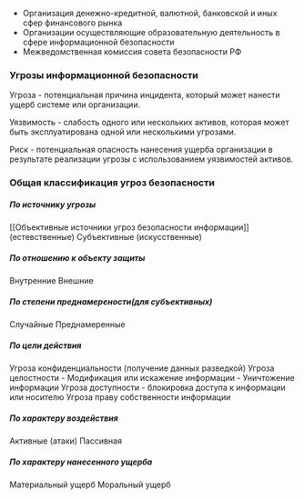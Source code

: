 - Организация денежно-кредитной, валютной, банковской и иных сфер финансового рынка
- Организации осуществляющие образовательную деятельность в сфере информационной безопасности
- Межведомственная комиссия совета безопасности РФ

### Угрозы информационной безопасности

Угроза - потенциальная причина инцидента, который может нанести ущерб системе или организации.

Уязвимость - слабость одного или нескольких активов, которая может быть эксплуатирована одной или несколькими угрозами.

Риск - потенциальная опасность нанесения ущерба организации в результате реализации угрозы с использованием уязвимостей активов.

### Общая классификация угроз безопасности 
##### По источнику угрозы
[[Объективные источники угроз безопасности информации]] (естевственные)
Субъективные (искусственные)
##### По отношению к объекту защиты
Внутренние
Внешние
##### По степени преднамерености(для субъективных)
Случайные 
Преднамеренные
##### По цели действия
Угроза конфиденциальности (получение данных разведкой)
Угроза целостности
	- Модификация или искажение информации
	- Уничтожение информации
Угроза доступности - блокировка доступа к информации или носителю
Угроза праву собственности информации
##### По характеру воздействия
Активные (атаки)
Пассивная 
##### По характеру нанесенного ущерба
Материальный ущерб
Моральный ущерб























































































































































































































































































































































































































































































































































































































































































































































































































































































































































































































































































































































































































































































































































































































































































































































































































































































































































































































































